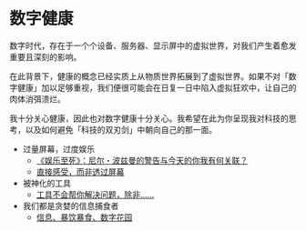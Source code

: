 # 数字健康

数字时代，存在于一个个设备、服务器、显示屏中的虚拟世界，对我们产生着愈发重要且深刻的影响。

在此背景下，健康的概念已经实质上从物质世界拓展到了虚拟世界。如果不对「数字健康」加以足够重视，我们便很可能会在日复一日中陷入虚拟狂欢中，让自己的肉体消弭溃烂。

我十分关心健康，因此也对数字健康十分关心。我希望在此为你呈现我对科技的思考，以及如何避免「科技的双刃剑」中朝向自己的那一面。

+ 过量屏幕，过度娱乐
	+ [《娱乐至死》：尼尔・波兹曼的警告与今天的你我有何关联？](https://deskside.github.io/post/amuse-ourselves-to-death)
	+ [直接感受，而非透过屏幕](https://deskside.github.io/post/feel-things-directly)
+ 被神化的工具
	+ [工具不会帮你解决问题，除非……](https://deskside.github.io/post/tools-cant-be-solution)
+ 我们都是贪婪的信息捕食者
	+ [信息、暴饮暴食、数字花园](https://deskside.github.io/post/info-food-garden)

